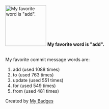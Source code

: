 <img src="https://my-badges.github.io/my-badges/favorite-word.png" alt="My favorite word is &quot;add&quot;." title="My favorite word is &quot;add&quot;." width="128">
<strong>My favorite word is &quot;add&quot;.</strong>
<br><br>

My favorite commit message words are:

1. add (used 1088 times)
2. to (used 763 times)
3. update (used 551 times)
4. for (used 549 times)
5. from (used 481 times)


Created by <a href="https://github.com/my-badges/my-badges">My Badges</a>
